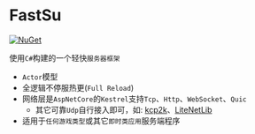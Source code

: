 # FastSu

[![NuGet](https://img.shields.io/nuget/v/FastSu.Server.svg)](https://www.nuget.org/packages/FastSu.Server)

使用`C#`构建的一个轻快`服务器框架`

* `Actor`模型
* 全逻辑不停服热更(`Full Reload`)
* 网络层是`AspNetCore`的`Kestrel`支持`Tcp`、`Http`、`WebSocket`、`Quic`
    * 其它可靠`Udp`自行接入即可，如: [kcp2k](https://github.com/MirrorNetworking/kcp2k)、[LiteNetLib](https://github.com/RevenantX/LiteNetLib)
* 适用于`任何游戏类型`或其它`即时类应用`服务端程序